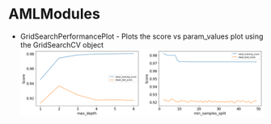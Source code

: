 # AMLModules
- GridSearchPerformancePlot - Plots the score vs param\_values plot using the GridSearchCV object
    ![](./images/gridsearchcvperformanceplot.png)
